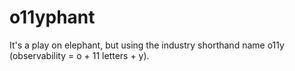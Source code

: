 # o11yphant
It's a play on elephant, but using the industry shorthand name o11y (observability = o + 11 letters + y). 

